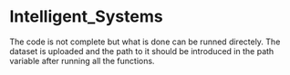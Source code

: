 # Intelligent_Systems

The code is not complete but what is done can be runned directely. 
The dataset is uploaded and the path to it should be introduced in the path variable after running all the functions.
